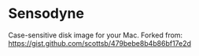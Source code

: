 # Sensodyne

Case-sensitive disk image for your Mac. Forked from: https://gist.github.com/scottsb/479bebe8b4b86bf17e2d
